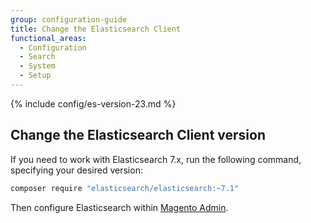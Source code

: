 ```yaml
---
group: configuration-guide
title: Change the Elasticsearch Client
functional_areas:
  - Configuration
  - Search
  - System
  - Setup
---
```


{% include config/es-version-23.md %}

## Change the Elasticsearch Client version

If you need to work with Elasticsearch 7.x, run the following command, specifying your desired version:

```bash
composer require "elasticsearch/elasticsearch:~7.1"
```

Then configure Elasticsearch within [Magento Admin][].

<!-- Link Definitions -->

[Magento Admin]: https://docs.magento.com/m2/ee/user_guide/catalog/search-elasticsearch.html
